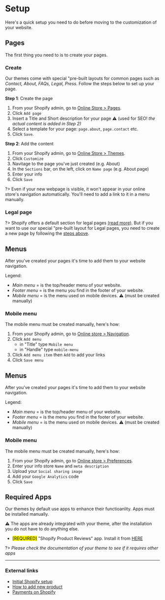 # Setup
Here's a quick setup you need to do before moving to the customization of your website.

## Pages
The first thing you need to is to create your pages.

### Create
Our themes come with special "pre-built layouts for common pages such as _Contact, About, FAQs, Legal, Press_. Follow the steps below to set up your page.

__Step 1__: Create the page
  1. From your Shopify admin, go to [Online Store > Pages](https://www.shopify.com/admin/pages?ref=OpenThinking).
  2. Click `Add page`
  3. Insert a Title and Short description for your page ⚠️ (used for SEO! _the actual content is added in Step 2)_
  5. Select a template for your page: `page.about`, `page.contact` etc.
  6. Click `Save`.

__Step 2__: Add the content
  1. From your Shopify admin, go to [Online Store > Themes](https://www.shopify.com/admin/themes?ref=OpenThinking).
  2. Click `Customize`
  3. Navitage to the page you've just created (e.g. About)
  4. In the `Sections` bar, on the left, click on `Name page` (e.g. About page)
  5. Enter your info
  6. Click `Save`

?> Even if your new webpage is visible, it won't appear in your online store's navigation automatically. You'll need to add a link to it in a menu manually.

### Legal page
?> Shopify offers a default section for legal pages [(read more)](https://help.shopify.com/en/manual/intro-to-shopify/initial-setup/sell-in-japan/japan-legal-policies). But if you want to use our special "pre-built layout for Legal pages, you need to create a new page by following the [steps above](#create).

## Menus
After you've created your pages it's time to add them to your website navigation.

Legend:

  - _Main menu_ = is the top/header menu of your website.
  - _Footer menu_ = is the menu you find in the footer of your website.
  - _Mobile menu_ = is the menu used on mobile devices. ⚠️ (must be created manually)

### Mobile menu
The mobile menu must be created manually, here's how:

1. From your Shopify admin, go to [Online store > Navigation](https://www.shopify.com/admin/menus?ref=OpenThinking).
2. Click `Add menu`
    - in "Title" type `Mobile menu`
    - in "Handle" type `mobile-menu`
3. Click `Add menu item` then `Add` to add your links
4. Click `Save menu`

## Menus
After you've created your pages it's time to add them to your website navigation.

Legend:

  - _Main menu_ = is the top/header menu of your website.
  - _Footer menu_ = is the menu you find in the footer of your website.
  - _Mobile menu_ = is the menu used on mobile devices. ⚠️ (must be created manually)

### Mobile menu
The mobile menu must be created manually, here's how:

1. From your Shopify admin, go to [Online store > Preferences](https://www.shopify.com/admin/online_store/preferences?ref=OpenThinking).
1. Enter your info store `Name` and `meta description`
1. Upload your `Social sharing image`
1. Add your `Google Analytics` code
1. Click `Save`


## Required Apps
Our themes by default use apps to enhance their functioanlity. Apps must be installed manually.

⚠️ The apps are already integrated with your theme, after the installation you do not have to do anything else.
 
- <mark>[REQUIRED]</mark> "Shopify Product Reviews" app. Install it from [HERE](https://apps.shopify.com/product-reviews)

?> _Please check the documentation of your theme to see if it requires other apps_

--- 

### External links

- [Initial Shopify setup](https://help.shopify.com/en/manual/intro-to-shopify/initial-setup)
- [How to add new product](https://help.shopify.com/en/manual/products/add-update-products#add-a-new-product)
- [Payments on Shopify](https://help.shopify.com/en/manual/payments)
